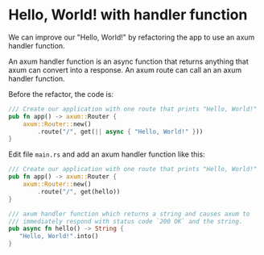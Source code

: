 # Hello, World! with handler function

We can improve our "Hello, World!" by refactoring the app to use an axum handler function.

An axum handler function is an async function that returns anything that axum
can convert into a response. An axum route can call an an axum handler function.

Before the refactor, the code is:

```rust
/// Create our application with one route that prints "Hello, World!"
pub fn app() -> axum::Router {
    axum::Router::new()
        .route("/", get(|| async { "Hello, World!" }))
}
```

Edit file `main.rs` and add an axum handler function like this:

```rust
/// Create our application with one route that prints "Hello, World!"
pub fn app() -> axum::Router {
    axum::Router::new()
        .route("/", get(hello))
}

/// axum handler function which returns a string and causes axum to
/// immediately respond with status code `200 OK` and the string.
pub async fn hello() -> String {
   "Hello, World!".into()
}
```

